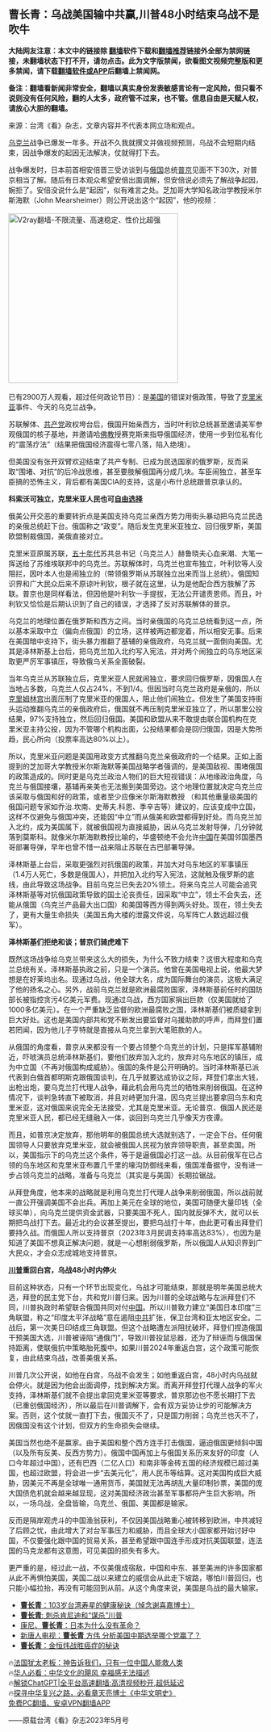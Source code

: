  <!-- 面包屑导航 --> <h2>曹长青：乌战美国输中共赢,川普48小时结束乌战不是吹牛</h2> <p class="notice"><b>大陆网友注意：本文中的链接除 <a href="https://github.com/bannedbook/fanqiang" >翻墙</a>软件下载和<a href="https://github.com/killgcd/justmysocks/blob/master/README.md">翻墙推荐</a>链接外全部为禁网链接，未翻墙状态下打不开，请勿点击。此为文字版禁闻，欲看图文视频完整版和更多禁闻，请下载<a href="https://github.com/bannedbook/fanqiang">翻墙软件或APP</a>后翻墙上禁闻网。</p><p>备注：翻墙看新闻非常安全，翻墙以真实身份发表敏感言论有一定风险，但只看不说则没有任何风险，翻的人太多，政府管不过来，也不管。信息自由是天赋人权，请放心大胆的翻墙。</b></p>  <div class="entry"> <p><a href="https://www.bannedbook.org/bnews/wp-content/uploads/2023/05/ccq.jpg"></a></p> <p>来源：台湾《看》杂志，文章内容并不代表本网立场和观点。</p> <p><a href="https://www.bannedbook.org/bnews/tag/%e4%b9%8c%e5%85%8b%e5%85%b0/" class="st_tag internal_tag" rel="tag" title="标签 乌克兰 下的日志">乌克兰</a>战争已爆发一年多。开战不久我就撰文并做视频预测，乌战不会短期内结束，因战争爆发的起因无法解决，仗就得打下去。</p> <p>战争爆发时，日本前首相安倍晋三受访谈到与<a href="https://www.bannedbook.org/bnews/tag/%e4%bf%84%e5%9b%bd/" class="st_tag internal_tag" rel="tag" title="标签 俄国 下的日志">俄国</a>总统<a href="https://www.bannedbook.org/bnews/tag/%e6%99%ae%e4%ba%ac/" class="st_tag internal_tag" rel="tag" title="标签 普京 下的日志">普京</a>见面不下30次，对普京相当了解。随后有日本观众希望安倍出面调解，但安倍说必须先了解战争起因，婉拒了。安倍没说什么是“起因”，似有难言之处。芝加哥大学知名政治学教授米尔斯海默（John Mearsheimer）则公开说出这个“起因”，他的视频：<br /> <br/><a href="https://github.com/bannedbook/fanqiang/wiki/V2ray%E6%9C%BA%E5%9C%BA"><img src="https://raw.githubusercontent.com/bannedbook/fanqiang/master/v2ss/images/v2free.jpg" width="336" alt="V2ray翻墙-不限流量、高速稳定、性价比超强"></a><br/><br /> 已有2900万人观看，超过任何政论节目）：是<a href="https://www.bannedbook.org/bnews/tag/%e7%be%8e%e5%9b%bd/" class="st_tag internal_tag" rel="tag" title="标签 美国 下的日志">美国</a>的错误对俄政策，导致了<a href="https://www.bannedbook.org/bnews/tag/%E5%85%8B%E9%87%8C%E7%B1%B3%E4%BA%9A/" class="st_tag internal_tag" rel="tag" title="标签 克里米亚 下的日志">克里米亚</a>事件、今天的乌克兰战争。</p> <p>苏联解体、<a href="https://www.bannedbook.org/bnews/tag/%e5%85%b1%e4%ba%a7%e5%85%9a/" class="st_tag internal_tag" rel="tag" title="标签 共产党 下的日志">共产党</a>政权垮台后，俄国开始亲西方，当时叶利钦总统甚至邀请美军参观俄国的核子基地，并邀请哈<span class='wp_keywordlink'><a href="https://www.qi-gong.me/buddhism/" title="佛教" target="_blank">佛教</a></span>授赛克斯来指导俄国经济，使用一步到位私有化的“震荡疗法”（结果把俄国经济震得七零八落，陷入绝境）。</p> <p>但美国没有张开双臂欢迎结束了共产专制、已成为民选国家的俄罗斯，反而采取“围堵、对抗”的后冷战思维，甚至要肢解俄国再分成几块。车臣闹独立，甚至车臣搞的恐怖主义，背后都有美国CIA的支持，这是小布什总统跟普京承认的。</p> <p><b>科索沃可独立，克里米亚人民也可<span class='wp_keywordlink'><a href="https://www.bannedbook.org/forum2/topic1017.html" title="弗里德曼《自由选择》" target="_blank">自由选择</a></span></b></p> <p>俄美公开交恶的重要转折点是美国支持乌克兰亲西方势力用街头暴动把乌克兰民选的亲俄总统赶下台。俄国称之“政变”。随后发生克里米亚独立、回归俄罗斯，美国欧盟制裁俄国，美俄直接对立。</p> <p>克里米亚原属苏联，<span class='wp_keywordlink'><a href="https://www.bannedbook.org/forum2/topic1267.html" title="《五十年代底尘埃》" target="_blank">五十年代</a></span>苏共总书记（乌克兰人）赫鲁晓夫心血来潮、大笔一挥送给了苏维埃联邦中的乌克兰。苏联解体时，乌克兰也宣布独立，叶利钦等人没阻拦，因叶本人也是闹独立的（带领俄罗斯从苏联独立出来而当上总统）。俄国知识界和广大民众后来不原谅叶利钦，根子就在这里，认为是他配合西方肢解了苏联。普京也是同样看法，但因他是叶利钦一手提拔，无法公开谴责恩师。而且，叶利钦又恰恰是后期认识到了自己的错误，才选择了反对苏联解体的普京。</p> <p>乌克兰的地理位置在俄罗斯和西方之间。当时亲俄国的乌克兰总统看到这一点，所以基本采取中立（偏向点俄国）的立场，这样被两边都宠着，所以相安无事。后来在美国暗中支持下，街头暴力推翻了基辅的亲俄政府，乌克兰就一面倒向美国。尤其是泽林斯基上台后，把乌克兰加入北约写入宪法，并对两个闹独立的乌东地区采取更严厉军事镇压，导致俄乌关系全面破裂。</p> <p>当年乌克兰从苏联独立后，克里米亚人民就闹独立，要求回归俄罗斯，因俄国人在当地占多数，乌克兰人仅占24%，不到1/4。但因当时乌克兰政府是亲俄的，所以<span class='wp_keywordlink'><a href="https://www.bannedbook.org/forum2/topic1172.html" title="克里姆林宫秘史——斯大林情妇的回忆" target="_blank">克里姆林宫</a></span>出面压制了克里米亚的俄国人，阻止他们闹独立。但发生了美国支持街头运动推翻乌克兰的亲俄政府后，俄国就不再压制克里米亚独立了，所以那里公投结果，97%支持独立，然后回归俄国。美国和欧盟从来不敢提由联合国机构在克里米亚主持公投，因为不管哪个机构出面，公投结果都会是回归俄国，因是大势所趋，民心所向（投票率高达80%以上）。</p> <p>所以，克里米亚问题是美国用政变方式推翻乌克兰亲俄政府的一个结果。正如上面提到的芝加哥大学教授米尔斯海默等美国战略学者强调的，是美国敌视、围堵俄国的政策造成的。同时更是乌克兰政治人物们的巨大短视错误：从地缘政治角度，乌克兰与俄国接壤，基辅再亲美也无法搬到美国旁边。这个地理位置就决定乌克兰应该采取与俄国和好的政策，或者至少应像米尔斯海默教授 （和其他重量级美国的俄国问题专家如乔治.坎南、史蒂夫.科恩、季辛吉等）建议的，应该变成中立国，这样不仅避免与俄国冲突，还能因“中立”而从俄美和欧盟都得到好处。而乌克兰加入北约，成为美国属下，就被俄国视为直接威胁，因从乌克兰发射导弹，几分钟就落到莫斯科。就像米尔斯海默教授比喻的，华盛顿绝不会允许<span class='wp_keywordlink_affiliate'><a href="https://www.bannedbook.org/" title="中国" target="_blank">中国</a></span>在美国邻国墨西哥部署导弹，早年也曾不惜一战来阻止苏联在古巴部署导弹。</p>  <p>泽林斯基上台后，采取更强烈对抗俄国的政策，并加大对乌东地区的军事镇压（1.4万人死亡，多数是俄国人），并把加入北约写入宪法，这就触及俄罗斯的底线，由此导致这场战争。目前乌克兰已失去20%领土。将来乌克兰人可能会追究泽林斯基等对抗俄国政策导致的国土沦丧责任，因采取“中立”，领土不会失去，还能从俄国（乌克兰产品最大出口国）和美国等西方得到两头好处。现在，领土失去了，更有大量生命损失（美国五角大楼的泄露文件说，乌军阵亡人数远超过俄军）。</p> <p><b>泽林斯基们拒绝和谈；普京们骑虎难下</b></p> <p>既然这场战争给乌克兰带来这么大的损失，为什么不致力结束？这很大程度和乌克兰总统有关。泽林斯基执政之前，只是一个演员。他曾在美国电视上说，他最大梦想是在好莱坞出名。现通过乌战，他全球大名，成为国际舞台的演员，这极大满足了他的扬名之心。另外，战前乌克兰就是欧洲最腐败国家，泽林斯基前任时的国防部长被指控贪污4亿美元军费。现通过乌战，西方国家捐出巨款（仅美国就给了1000多亿美元）。在一个严重缺乏监督的欧洲最腐败之国，泽林斯基们被质疑拿到巨大好处。这也是美国内部共和党不断发出要监督对乌援助款的呼声，而拜登们置若罔闻，因为他儿子亨特就是直接从乌克兰拿到大笔赃款的人。</p> <p>从俄国的角度看，普京从来都没有一个要占领整个乌克兰的计划，只是挥军基辅附近，吓唬演员总统泽林斯基们，要他们放弃加入北约，放弃对乌东地区的镇压，成为中立国（不再对俄国构成威胁）。俄国的条件是公开明确的。当时泽林斯基已派代表到白俄首都明斯克跟俄国谈判，在几乎就要达成协议之际，拜登们拿出大钱，出枪出炮，要乌克兰打代理人战争，藉此机会用乌克兰的牺牲来削弱俄国。在这种情况下，谈判急转直下被取消，并且对峙更加升温，因乌克兰提出要拿回乌东和克里米亚，这对俄国来说完全无法接受，尤其是克里米亚。无论普京、俄国人民还是克里米亚人民，都已经无缝融入一体，谈回到乌克兰几乎像天方夜谭。</p> <p>而且，如普京决定放弃，那他明年的俄国总统大选就别选了，一定会下台。任何俄国领导人只要放弃克里米亚，就会被俄国人民视为放弃领导职责，甚至卖国。所以，美国指示下的乌克兰这个条件，等于是逼俄国必打这一战。从目前俄军在已占领的乌东地区和克里米亚布置几千里的壕沟防御线来看，俄国准备据守，没有进一步占领乌克兰的战略，准备与乌克兰（其实是与美国）长期拉锯战。</p> <p>从拜登角度，他本来的战略就是利用乌克兰打代理人战争来削弱俄国，所以战前就一直公开强调美国不会出兵。再加上美元在全球的地位，美国可随便大量印钱（全球买单），向乌克兰提供资金武器，只要美国不死人，国内就反弹不大，就可以长期把乌战打下去。最近北约会议甚至提出，要把乌战打十年，由此更可看出拜登们要持久战。而俄国人所以支持普京（2023年3月民调支持率高达83%），也因为是知道了美国不想真正解决问题，就是一心想削弱俄罗斯，所以俄国人从知识界到广大民众，才会众志成城地支持普京。</p>  <p><b><a href="https://www.bannedbook.org/bnews/tag/%e5%b7%9d%e6%99%ae/" class="st_tag internal_tag" rel="tag" title="标签 川普 下的日志">川普</a>重回白宫，乌战48小时内停火</b></p> <p>目前这种状态，只有一个环节出现变化，乌战才可能结束，那就是明年美国总统大选，拜登的民主党下台，共和党川普归来。因为川普的全球战略与左派拜登们不同，川普执政时希望联合俄国共同对付<a href="https://www.bannedbook.org/bnews/tag/%E4%B8%AD%E5%9B%BD/" class="st_tag internal_tag" rel="tag" title="标签 中国 下的日志">中国</a>。所以川普致力建立“美国日本印度”三角联盟，称之“印度太平洋战略”意在遏阻<a href="https://www.bannedbook.org/bnews/tag/%e4%b8%ad%e5%85%b1/" class="st_tag internal_tag" rel="tag" title="标签 中共 下的日志">中共</a>扩张，保卫台湾和亚太地区安全。二战后，第一次美日印结成三角联盟。但这个战略遭左派阻扰破坏，拜登们捏造俄国干预美国大选，川普被诬陷“通俄门”，导致川普投鼠忌器，还为了辩诬而与俄国保持距离，使联俄抗中策略胎死腹中。如果川普2024年重返白宫，这个政策可能恢复，由此结束乌战，改善美俄关系。</p> <p>川普几次公开说，如他在白宫，乌战不会发生；如他重返白宫，48小时内乌战就会停火。就是因为他会出面调停，找到解决方案。而离开拜登打代理人战争的军火支持，泽林斯基们就不会提出拿回克里米亚等要求，普京那边也不愿长期打下去（已重创俄国经济），所以最后在川普调解下，会有双方妥协让步的可能解决方案。否则，这个仗就一直打下去，俄国灭不了，只是国力削弱；乌克兰也灭不了，因俄国没有这个计划，但双方的生命损失会继续。</p> <p>美国当然也绝不是赢家。由于美国和整个西方连手打击俄国，逼迫俄国更倾斜中国（以及所有反美、反西方势力）。俄国中国再加上与俄国关系历来友好的印度（人口今年超过中国），还有巴西（二亿人口）和南非等金砖五国的经济规模已超过美国，也超过欧盟，将会进一步“去美元化”，用人民币等结算。这对美国构成巨大威胁，因美元不再是全球唯一通用货币，美国就无法再胡乱大量印制钞票，美国的庞大国债危机就会越来越显现，这对美国经济政治甚至军事都将产生巨大影响。所以，一场乌战，全盘皆输，乌克兰、俄国、美国都是输家。</p> <p>反而是隔岸观虎斗的中国渔翁获利，不仅因美国战略重心被转移到欧洲，中共减轻了后顾之忧，由此增大了对台军事压力和威胁，而且全球大小国家都开始讨好中国，不仅要强化跟中国的贸易关系，甚至希望跟中国连手形成对抗美国联盟，连法国的马克龙都有这意图，可见美国的损失有多大。</p> <p>更严重的是，经过此一战，不仅美俄成宿敌，中国和中东、甚至美洲的许多国家都从此不再惧怕美国，美国二战以来建立的威信会从此走下坡路，哪怕川普回归，也只能小幅拉抬，再没有可能回到从前。从这个角度来说，美国是乌战的最大输家。</p>  <!--<div id="taboola-mid-1"></div>--><ul class='op-related-articles' title='相关阅读'> <li><a href='https://www.bannedbook.org/bnews/taiwannews/20230228/1854275.html' target='_blank'><b>曹长青</b>：103岁台湾寿星的健康秘诀（悼念谢喜嘉博士）</a></li> <li><a href='https://www.bannedbook.org/bnews/worldnews/usa/20230122/1839500.html' target='_blank'><b>曹长青</b>: 刺杀肯尼迪和“谋杀”川普</a></li> <li><a href='https://www.bannedbook.org/bnews/cbnews/20230107/1833261.html' target='_blank'>康尼、<b>曹长青</b>：日本为什么没有革命？</a></li> <li><a href='https://www.bannedbook.org/bnews/taiwannews/20221116/1812138.html' target='_blank'>新唐人电视：<b>曹长青</b> 方伟 分析美国中期选举哪个党赢了？</a></li> <li><a href='https://www.bannedbook.org/bnews/taiwannews/20221116/1812112.html' target='_blank'><b>曹长青</b>：金恒炜战胜癌症的秘诀</a></li> </ul> <p class="texttj"> 🔥<a href="https://www.bannedbook.org/bnews/ssgc/20230219/1850782.html" target="_blank">法国犹太老板：神告诉我们，只有一位中国人能救人类</a><br/> 🔥<a href="https://www.bannedbook.org/bnews/comments/20220220/1694796.html" target="_blank">华人必看：中华文化的飓风 幸福感无法描述</a><br/> 🔥<a href="https://github.com/bannedbook/fanqiang/wiki/V2ray%E6%9C%BA%E5%9C%BA" target="_blank">解锁ChatGPT|全平台高速翻墙:高清视频秒开,超低延迟</a><br/> 🔥<a href="https://www.bannedbook.org/bnews/comments/20220808/1768773.html" target="_blank">探寻中华复兴之路，必看章天亮博士《中华文明史》</a><br/> <a href="https://github.com/bannedbook/fanqiang/wiki/%E7%A6%81%E9%97%BB%E7%BD%91%E5%AE%89%E5%8D%93%E7%BF%BB%E5%A2%99%E6%96%B0%E9%97%BBAPP" target="_blank">免费PC翻墙、安卓VPN翻墙APP</a><br/> </p><p>——原载台湾《看》杂志2023年5月号</p><a name='sharetosocial'></a> <div style="margin-bottom:5px;padding-bottom:5px;clear:both"> <div id="archive-pix-1" class="banner-ads"> <!-- AuctionX Display platform tag START --> <div id="27602x728x90x621x_ADSLOT1" clicktrack="%%CLICK_URL_ESC%%"></div>  <!-- AuctionX Display platform tag END --> </div> <div id="archive-pix-2" class="banner-ads"> <!-- AuctionX Display platform tag START --> <div id="27556x300x250x621x_ADSLOT1" clicktrack="%%CLICK_URL_ESC%%" style="margin:0 auto;text-align:center"></div>  <!-- AuctionX Display platform tag END --> </div> </div>  <div id="archive-pix-1" class="banner-ads"> <!-- AuctionX Display platform tag START --> <div id="27603x728x90x621x_ADSLOT1" clicktrack="%%CLICK_URL_ESC%%"></div>  <!-- AuctionX Display platform tag END --> </div> </div><!--END ENTRY--> 